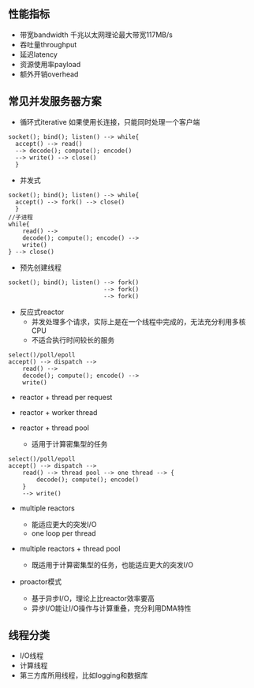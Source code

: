 ## 性能指标
* 带宽bandwidth    千兆以太网理论最大带宽117MB/s
* 吞吐量throughput
* 延迟latency
* 资源使用率payload  
* 额外开销overhead

## 常见并发服务器方案
* 循环式iterative
如果使用长连接，只能同时处理一个客户端
```text
socket(); bind(); listen() --> while{
  accept() --> read() 
  --> decode(); compute(); encode() 
  --> write() --> close()
  }
```
* 并发式
```text
socket(); bind(); listen() --> while{
  accept() --> fork() --> close()
  }
//子进程
while{
    read() -->
    decode(); compute(); encode() -->
    write()
} --> close()

```
  
* 预先创建线程
```text
socket(); bind(); listen() --> fork()
                           --> fork()
                           --> fork()
```

* 反应式reactor
    * 并发处理多个请求，实际上是在一个线程中完成的，无法充分利用多核CPU
    * 不适合执行时间较长的服务
```text
select()/poll/epoll
accept() --> dispatch -->
    read() -->
    decode(); compute(); encode() -->
    write()
```

* reactor + thread per request

* reactor + worker thread

* reactor + thread pool
    * 适用于计算密集型的任务
```text
select()/poll/epoll
accept() --> dispatch --> 
    read() --> thread pool --> one thread --> {
        decode(); compute(); encode()
    }
    --> write()
```
* multiple reactors
    * 能适应更大的突发I/O
    * one loop per thread
    
* multiple reactors + thread pool
    * 既适用于计算密集型的任务，也能适应更大的突发I/O
    
* proactor模式
    * 基于异步I/O，理论上比reactor效率要高
    * 异步I/O能让I/O操作与计算重叠，充分利用DMA特性
    
## 线程分类
* I/O线程
* 计算线程
* 第三方库所用线程，比如logging和数据库